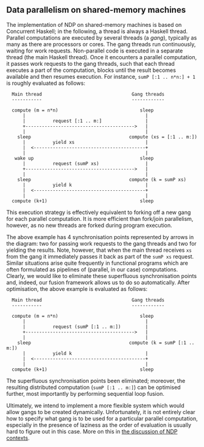 ## Data parallelism on shared-memory machines


The implementation of NDP on shared-memory machines is based on Concurrent Haskell; in the following, a thread is always a Haskell thread. Parallel computations are executed by several threads (a *gang*), typically as many as there are processors or cores. The gang threads run continuously, waiting for work requests. Non-parallel code is executed in a separate thread (the main Haskell thread). Once it encounters a parallel computation, it passes work requests to the gang threads, such that each thread executes a part of the computation, blocks until the result becomes available and then resumes execution. For instance, `sumP [:1 .. n*n:] + 1` is roughly evaluated as follows:

```wiki
  Main thread                                 Gang threads
  -----------                                 ------------

  compute (m = n*n)                              sleep
      |                                            |
      |          request [:1 .. m:]                |
      +---------------------------------------->   |
      |                                            |  
    sleep                                    compute (xs = [:1 .. m:])
      |          yield xs                          |
      |  <-----------------------------------------+
      |                                            |
   wake up                                       sleep
      |          request (sumP xs)                 |
      +---------------------------------------->   |
      |                                            |
    sleep                                    compute (k = sumP xs)
      |          yield k                           |
      |  <-----------------------------------------+
      |                                            |
  compute (k+1)                                  sleep
```


This execution strategy is effectively equivalent to forking off a new gang for each parallel computation. It is more efficient than fork/join parallelism, however, as no new threads are forked during program execution.


The above example has 4 synchronisation points represented by arrows in the diagram: two for passing work requests to the gang threads and two for yielding the results. Note, however, that when the main thread receives `xs` from the gang it immediately passes it back as part of the `sumP xs` request. Similar situations arise quite frequently in functional programs which are often formulated as pipelines of (parallel, in our case) computations. Clearly, we would like to eliminate these superfluous synchronisation points and, indeed, our fusion framework allows us to do so automatically. After optimisation, the above example is evaluated as follows:

```wiki
  Main thread                                 Gang threads
  -----------                                 ------------

  compute (m = n*n)                              sleep
      |                                            |
      |          request (sumP [:1 .. m:])         |
      +---------------------------------------->   |
      |                                            |  
    sleep                                    compute (k = sumP [:1 .. m:])
      |          yield k                           |
      |  <-----------------------------------------+
      |                                            |
  compute (k+1)                                  sleep
```


The superfluous synchronisation points been eliminated; moreover, the resulting distributed computation (`sumP [:1 .. m:]`) can be optimised further, most importantly by performing sequential loop fusion.


Ultimately, we intend to implement a more flexible system which would allow gangs to be created dynamically. Unfortunately, it is not entirely clear how to specify what gang is to be used for a particular parallel computation, especially in the presence of laziness as the order of evaluation is usually hard to figure out in this case. More on this in [the discussion of NDP contexts](data-parallel/smp/ndp-contexts).
